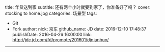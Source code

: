 title: 年货送到家
subtitle: 还有两个小时就要到家了，你准备好了吗？
cover: stocking to home.jpg
categories: 场景型
tags:
  - Git
  - Fork
author:
  nick: 京东
  github_name: JD
date: 2016-12-10 17:48:37
publishDate: 2016-04-26 16:00:00
link: http://jdc.jd.com/fd/promote/201601/djnianhuo/
---

<!-- more -->
